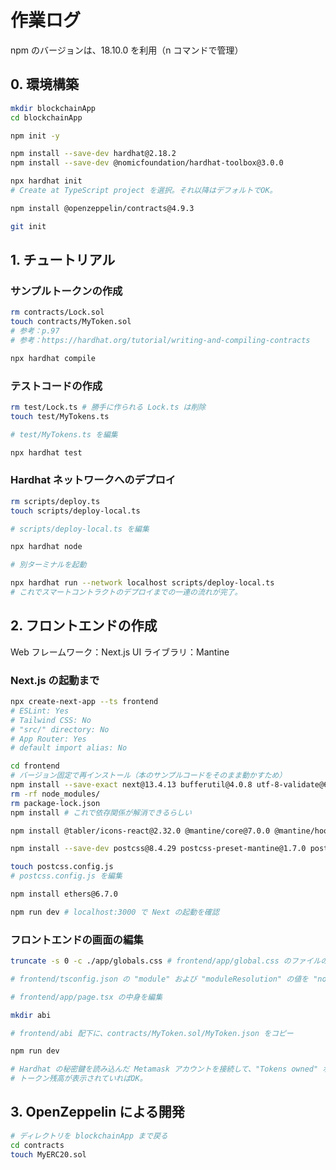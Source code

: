 # 作業ログ

npm のバージョンは、18.10.0 を利用（n コマンドで管理）

## 0. 環境構築

```bash
mkdir blockchainApp
cd blockchainApp

npm init -y

npm install --save-dev hardhat@2.18.2
npm install --save-dev @nomicfoundation/hardhat-toolbox@3.0.0

npx hardhat init
# Create at TypeScript project を選択。それ以降はデフォルトでOK。

npm install @openzeppelin/contracts@4.9.3

git init
```

## 1. チュートリアル

### サンプルトークンの作成

```bash
rm contracts/Lock.sol
touch contracts/MyToken.sol
# 参考：p.97
# 参考：https://hardhat.org/tutorial/writing-and-compiling-contracts

npx hardhat compile
```

### テストコードの作成

```bash
rm test/Lock.ts # 勝手に作られる Lock.ts は削除
touch test/MyTokens.ts

# test/MyTokens.ts を編集

npx hardhat test
```

### Hardhat ネットワークへのデプロイ

```bash
rm scripts/deploy.ts
touch scripts/deploy-local.ts

# scripts/deploy-local.ts を編集

npx hardhat node

# 別ターミナルを起動

npx hardhat run --network localhost scripts/deploy-local.ts
# これでスマートコントラクトのデプロイまでの一連の流れが完了。
```

## 2. フロントエンドの作成

Web フレームワーク：Next.js
UI ライブラリ：Mantine

### Next.js の起動まで

```bash
npx create-next-app --ts frontend
# ESLint: Yes
# Tailwind CSS: No
# "src/" directory: No
# App Router: Yes
# default import alias: No

cd frontend
# バージョン固定で再インストール（本のサンプルコードをそのまま動かすため）
npm install --save-exact next@13.4.13 bufferutil@4.0.8 utf-8-validate@6.0.3
rm -rf node_modules/
rm package-lock.json
npm install # これで依存関係が解消できるらしい

npm install @tabler/icons-react@2.32.0 @mantine/core@7.0.0 @mantine/hooks@7.0.0

npm install --save-dev postcss@8.4.29 postcss-preset-mantine@1.7.0 postcss-simple-vars@7.0.1

touch postcss.config.js
# postcss.config.js を編集

npm install ethers@6.7.0

npm run dev # localhost:3000 で Next の起動を確認
```

### フロントエンドの画面の編集

```bash
truncate -s 0 -c ./app/globals.css # frontend/app/global.css のファイルの中身を削除する（ファイル自体は削除しない）

# frontend/tsconfig.json の "module" および "moduleResolution" の値を "node16" に変更

# frontend/app/page.tsx の中身を編集

mkdir abi

# frontend/abi 配下に、contracts/MyToken.sol/MyToken.json をコピー

npm run dev

# Hardhat の秘密鍵を読み込んだ Metamask アカウントを接続して、"Tokens owned" ボタンを押下。
# トークン残高が表示されていればOK。
```

## 3. OpenZeppelin による開発

```bash
# ディレクトリを blockchainApp まで戻る
cd contracts
touch MyERC20.sol

```
